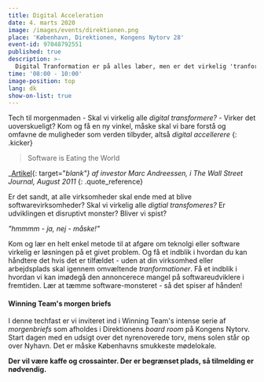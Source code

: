```yaml
---
title: Digital Acceleration
date: 4. marts 2020
image: /images/events/direktionen.png
place: 'København, Direktionen, Kongens Nytorv 28'
event-id: 97048792551
published: true
description: >-
  Digital Tranformation er på alles læber, men er det virkelig 'tranformation' der er brug for? Kom til morgenbrief hos Winning Team og få et nyt perspektiv på det fortærskede buzz-word
time: '08:00 - 10:00'
image-position: top
lang: dk
show-on-list: true
---
```


Tech til morgenmaden - Skal vi virkelig alle _digital transformere?_ - Virker det uoverskueligt? Kom og få en ny vinkel, måske skal vi bare forstå og omfavne de muligheder som verden tilbyder, altså _digital accellerere_
{: .kicker}

> Software is Eating the World

_[Artikel](https://a16z.com/2011/08/20/why-software-is-eating-the-world/){: target="_blank"} af investor Marc Andreessen, i The Wall Street Journal, August 2011_
{: .quote_reference}

Er det sandt, at alle virksomheder skal ende med at blive softwarevirksomheder? Skal vi virkelig alle _digtial transfomeres?_ Er udviklingen et disruptivt monster? Bliver vi spist?

_"hmmmm - ja, nej - måske!"_

Kom og lær en helt enkel metode til at afgøre om teknolgi eller software virkelig er løsningen på et givet problem. Og få et indblik i hvordan du kan håndtere det hvis det er tilfældet - uden at din virksomhed eller arbejdsplads skal igennem omvæltende _tranformationer_. Få et indblik i hvordan vi kan imødegå den annoncerece mangel på softwareudviklere i fremtiden. Lær at tæmme software-monsteret - så det spiser af hånden!

#### Winning Team's morgen briefs
I denne techfast er vi inviteret ind i Winning Team's intense serie af _morgenbriefs_ som afholdes i Direktionens _board room_ på Kongens Nytorv. Start dagen med en udsigt over det nyrenoverede torv, mens solen står op over Nyhavn. Det er måske Københavns smukkeste mødelokale.

**Der vil være kaffe og crossainter. Der er begrænset plads, så tilmelding er nødvendig.**